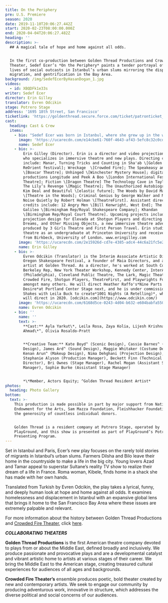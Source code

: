 ```yaml
---
title: On the Periphery
pre: U.S. Premiere
season: 2020
date: 2019-11-10T20:06:27.442Z
start: 2020-02-23T08:00:00.000Z
end: 2020-04-04T20:06:27.482Z
heading: ''
description: >-
  ## A magical tale of hope and home against all odds. 


  In the first co-production between Golden Thread Productions and Crowded Fire
  Theater, Sedef Ecer’s *On the Periphery* paints a tender portrayal of the
  lives of social outcasts in Istanbul’s urban slums mirroring the displacement,
  migration, and gentrification in the Bay Area.
background: /img/SedefEcerByHasanDogan_1.jpg
videos:
  - id: XBQDFk1e33s
writer: Sedef Ecer
director: Erin Gilley
translator: Evren Odcikin
stage: Potrero Stage
address: '1695 18th Street, San Francisco'
ticketlink: 'https://goldenthread.secure.force.com/ticket/patronticket__publicticketapp#/ '
cast:
  heading: Cast & Crew
  items:
    - bio: "Sedef Ecer was born in Istanbul, where she grew up in the world of movie-making, theatre and television. She has written numerous articles or opinion pieces for national newspapers or magazines, novels, screenplays, explored new genres with transmedia stories and translated Charlotte Delbo, and Saint-Exupery's works into Turkish. But her major work is in the field of theater, in French. Now living in Paris and writing in French, her plays are published by Les Éditions de l'Amandier, Les Éditions l'Espace d'un Instant, Lansman and l'Avant-Scène in France, and translated into Polish, Turkish, Armenian, German, Greek, and English. Ms. Ecer's plays have been seen across Europe at venues including Metz Opera House, National Theatre Le Liberté, Théâtre du Peuple, Aalen Stadt Theater, and Théâtre National de Strasbourg. \r\n\nShe is one of the three women writers who founded the Parlement des Écrivaines \rFrancophones, and is entered in the 2014 Dictionnaire Universel des Créatrices (The Universal Dictionary of Women Creators Worldwide, supported by Unesco). She is represented by Zelig in France, Merlin Verlag in Germany, and Habitus in Turkey. https://www.sedefecer.com"
      image: 'https://ucarecdn.com/e14cbe61-760f-4643-af43-5efc8c32c0cd/'
      name: Sedef Ecer
    - bio: >-
        Erin Gilley (Director). Erin is a director and video projection designer
        who specializes in immersive theatre and new plays. Directing credits
        include: Manar, Turning Tricks and Counting in Sha'ab \[Golden Thread's
        ReOrient festival]; Wreckage  \[Crowded Fire]; The Speakeasy and Equus
        \[Boxcar Theatre]; Unhinged \[Winchester Mystery House]; digital theatre
        productions Longitude and Peek A Boo \[London International Festival
        Theatre]; Fiction \[Dragon Theatre] The Technology Cave in Taylor Mac’s
        The Lily’s Revenge \[Magic Theatre]; The Unauthorized Autobiography of
        Kim Deal and Beautiful \[elastic future]; The Woods by David Mamet
        \[Theatre in the Woods]; Criminal Genius by George Walker and Making
        Noise Quietly by Robert Holman \[TheatreFirst]. Assistant directing
        credits include: 12 Angry Men \[Bill Kenwright, West End]; The Life of
        Galileo \[Birmingham Rep/Royal Shakespeare Company]; Khandan
        \[Birmingham Rep/Royal Court Theatre]. Upcoming projects include
        projection design for Elevada at Shotgun Players and directing Secrets,
        Dreams, and Other Missing Objects, a new immersive theatre adventure
        produced by 3 Girls Theatre and First Person Travel. Erin studied
        theatre as an undergraduate at Princeton University and received her MFA
        from Birkbeck, University of London. www.eringilley.com
      image: 'https://ucarecdn.com/2e15926d-cd7e-4385-adc4-44c6a21fc5e2/'
      name: Erin Gilley
    - bio: >-
        Evren Odcikin (Translator) is the Interim Associate Artistic Director at
        Oregon Shakespeare Festival, a founder of Maia Directors, and a resident
        artist at Golden Thread. As a director, he's worked at South Coast Rep,
        Berkeley Rep, New York Theater Workshop, Kennedy Center, InterAct
        (Philadelphia), Cleveland Public Theatre, The Lark, Magic Theatre,
        Crowded Fire, Shotgun Players, TheatreFirst, and Playwrights Foundation,
        amongst many others. He will direct Heather Raffo's*Nine Parts of
        Desire*at Portland Center Stage next, and he is under commission at Cal
        Shakes with Leila Buck to create*1001 Nights (A Retelling)*, which he
        will direct in 2020. [odcikin.com](https://www.odcikin.com/)
      image: 'https://ucarecdn.com/6168d5ce-0243-4d04-b632-e604babfa550/'
      name: Evren Odcikin
    - bio: ''
      name: ''
      text: >-
        **Cast:** Ayla Yarkut\*, Leila Rosa, Zaya Kolia, Lijesh Krishnan, Sofia
        Ahmad\*^, Olivia Rosaldo-Pratt


        **Creative Team:** Kate Boyd^ (Scenic Design), Cassie Barnes^ (Lighting
        Design), James Ard^ (Sound Design), Maggie Whitaker (Costume Design),
        Kenan Arun^ (Makeup Design), Nima Dehghani (Projection Design),
        Stephanie Alyson (Production Manager), Beckett Finn (Technical
        Director), Bri Ownes (Stage Manager), Rachel Mogan (Assistant Stage
        Manager), Sophie Burke (Assistant Stage Manager)


        *\*Member, Actors Equity; ^Golden Thread Resident Artist*
photos:
  heading: Photo Gallery
bottom:
  text: >-
    This production is made possible in part by major support from National
    Endowment for the Arts, Sam Mazza Foundation, Fleishhacker Foundation, and
    the generosity of countless individual donors.


    Golden Thread is a resident company at Potrero Stage, operated by
    PlayGround, and this show is presented as part of PlayGround’s Potrero Stage
    Presenting Program.
---
```

Set in Istanbul and Paris, Ecer’s new play focuses on the rarely told stories of migrants in Istanbul’s urban slums. Farmers Dilsha and Bilo leave their home in the countryside to make a life in the big city. Young lovers Azad and Tamar appeal to superstar Sultane’s reality TV show to realize their dream of a life in France. Roma woman, Kibele, finds home in a shack she has made with her own hands.

Translated from Turkish by Evren Odcikin, the play takes a lyrical, funny, and deeply human look at hope and home against all odds. It examines homelessness and displacement in Istanbul with an expansive global lens that brings it home to the San Francisco Bay Area where these issues are extremely palpable and relevant.

For more information about the history between Golden Thread Productions and [Crowded Fire Theater](http://crowdedfire.org), click [here](https://www.goldenthread.org/posts/trailblazing-partnership-results-in-multiple-wins-for-two-exemplary-bay-area-theatre-companies/).

***COLLABORATING THEATERS***

**Golden Thread Productions** is the first American theatre company devoted to plays from or about the Middle East, defined broadly and inclusively. We produce passionate and provocative plays and are a developmental catalyst and vibrant artistic home to artists at various stages of their career. We bring the Middle East to the American stage, creating treasured cultural experiences for audiences of all ages and backgrounds.  

**Crowded Fire Theater’s** ensemble produces poetic, bold theater created by new and contemporary artists. We seek to engage our community by producing adventurous work, innovative in structure, which addresses the diverse political and social concerns of our audiences.

